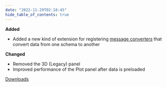 ```yaml
---
date: "2022-11-29T02:18:45"
hide_table_of_contents: true
---
```

**Added**
- Added a new kind of extension for registering [message converters](https://foxglove.dev/docs/studio/extensions/getting-started#message-converters) that convert data from one schema to another

**Changed**
- Removed the 3D (Legacy) panel
- Improved performance of the Plot panel after data is preloaded 
<!-- truncate -->
[Downloads](https://github.com/foxglove/studio/releases/tag/v1.33.0)
